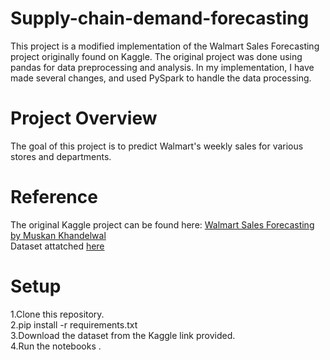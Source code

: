 # Supply-chain-demand-forecasting
This project is a modified implementation of the Walmart Sales Forecasting project originally found on Kaggle. The original project was done using pandas for data preprocessing and analysis. In my implementation, I have made several changes, and used PySpark to handle the data processing.

# Project Overview
The goal of this project is to predict Walmart's weekly sales for various stores and departments.

# Reference
The original Kaggle project can be found here: [Walmart Sales Forecasting by Muskan Khandelwal](https://www.kaggle.com/code/muskankhandelwal/walmart-sales-forecasting/) <br/>
Dataset attatched [here](https://www.kaggle.com/datasets/aslanahmedov/walmart-sales-forecast/data)

# Setup
1.Clone this repository. <br/> 
2.pip install -r requirements.txt <br/> 
3.Download the dataset from the Kaggle link provided. <br/> 
4.Run the notebooks .
